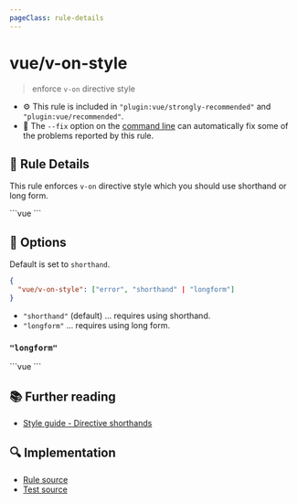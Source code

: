 ```yaml
---
pageClass: rule-details
---
```

# vue/v-on-style
> enforce `v-on` directive style

- :gear: This rule is included in `"plugin:vue/strongly-recommended"` and `"plugin:vue/recommended"`.
- :wrench: The `--fix` option on the [command line](https://eslint.org/docs/user-guide/command-line-interface#fixing-problems) can automatically fix some of the problems reported by this rule.

## :book: Rule Details

This rule enforces `v-on` directive style which you should use shorthand or long form.

<eslint-code-block fix :rules="{'vue/v-on-style': ['error']}">
```vue
<template>
  <!-- ✓ GOOD -->
  <div @click="foo"/>

  <!-- ✗ BAD -->
  <div v-on:click="foo"/>
</template>
```
</eslint-code-block>

## :wrench: Options
Default is set to `shorthand`.

```json
{
  "vue/v-on-style": ["error", "shorthand" | "longform"]
}
```

- `"shorthand"` (default) ... requires using shorthand.
- `"longform"` ... requires using long form.

### `"longform"`

<eslint-code-block fix :rules="{'vue/v-on-style': ['error', 'longform']}">
```vue
<template>
  <!-- ✓ GOOD -->
  <div v-on:click="foo"/>

  <!-- ✗ BAD -->
  <div @click="foo"/>
</template>
```
</eslint-code-block>

## :books: Further reading

- [Style guide - Directive shorthands](https://vuejs.org/v2/style-guide/#Directive-shorthands-strongly-recommended)

## :mag: Implementation

- [Rule source](https://github.com/vuejs/eslint-plugin-vue/blob/master/lib/rules/v-on-style.js)
- [Test source](https://github.com/vuejs/eslint-plugin-vue/blob/master/tests/lib/rules/v-on-style.js)
